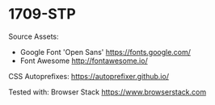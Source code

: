 # 1709-STP

Source Assets:

- Google Font 'Open Sans' https://fonts.google.com/
- Font Awesome http://fontawesome.io/

CSS Autoprefixes:
https://autoprefixer.github.io/

Tested with:
Browser Stack https://www.browserstack.com
